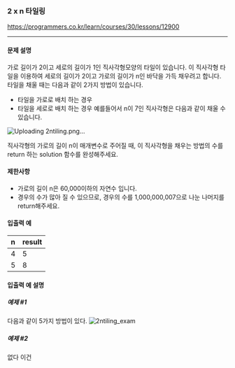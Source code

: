 ### 2 x n 타일링
https://programmers.co.kr/learn/courses/30/lessons/12900
***
#### 문제 설명

가로 길이가 2이고 세로의 길이가 1인 직사각형모양의 타일이 있습니다. 이 직사각형 타일을 이용하여 세로의 길이가 2이고 가로의 길이가 n인 바닥을 가득 채우려고 합니다. 타일을 채울 때는 다음과 같이 2가지 방법이 있습니다.
- 타일을 가로로 배치 하는 경우
- 타일을 세로로 배치 하는 경우
예를들어서 n이 7인 직사각형은 다음과 같이 채울 수 있습니다.

![Uploading 2ntiling.png…]()


직사각형의 가로의 길이 n이 매개변수로 주어질 때, 이 직사각형을 채우는 방법의 수를 return 하는 solution 함수를 완성해주세요.


#### 제한사항
- 가로의 길이 n은 60,000이하의 자연수 입니다.
- 경우의 수가 많아 질 수 있으므로, 경우의 수를 1,000,000,007으로 나눈 나머지를 return해주세요.

#### 입출력 예

| n          | result    |
| :-------------- | :-------- |
| 4 | 5 |
| 5     | 8   |


#### 입출력 예 설명
##### 예제 #1
다음과 같이 5가지 방법이 있다.
![2ntiling_exam](https://user-images.githubusercontent.com/62738682/143334401-e910c5e8-ed03-4728-8b50-7bef4d849d4c.png)

##### 예제 #2
없다 이건

